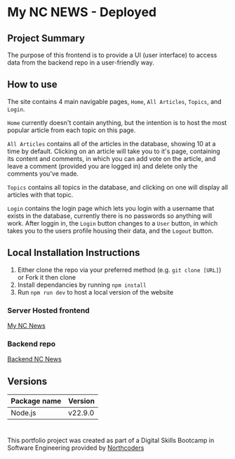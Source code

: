 # My NC NEWS - Deployed

## Project Summary

The purpose of this frontend is to provide a UI (user interface) to access data from the backend repo in a user-friendly way.

## How to use

The site contains 4 main navigable pages, `Home`, `All Articles`, `Topics`, and `Login`.

`Home` currently doesn't contain anything, but the intention is to host the most popular article from each topic on this page.

`All Articles` contains all of the articles in the database, showing 10 at a time by default. Clicking on an article will take you to it's page, containing its content and comments, in which you can add vote on the article, and leave a comment (provided you are logged in) and delete only the comments you've made.

`Topics` contains all topics in the database, and clicking on one will display all articles with that topic.

`Login` contains the login page which lets you login with a username that exists in the database, currently there is no passwords so anything will work. After loggin in, the `Login` button changes to a `User` button, in which takes you to the users profile housing their data, and the `Logout` button.

## Local Installation Instructions

1. Either clone the repo via your preferred method (e.g. `git clone [URL]`) or Fork it then clone
2. Install dependancies by running `npm install`
3. Run `npm run dev` to host a local version of the website

### Server Hosted frontend

<a href="https://tylers-nc-news.netlify.app/" target="_blank" rel="noopener noreferrer">My NC News</a>

### Backend repo

<a href="https://my-nc-news-t13l.onrender.com/api" target="_blank" rel="noopener noreferrer">Backend NC News</a>

## Versions

| Package name | Version |
| ------------ | ------- |
| Node.js      | v22.9.0 |

#

This portfolio project was created as part of a Digital Skills Bootcamp in Software Engineering provided by [Northcoders](https://northcoders.com/)
